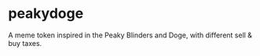 # peakydoge
A meme token inspired in the Peaky Blinders and Doge, with different sell &amp; buy taxes. 
